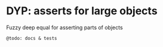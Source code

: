 # DYP: asserts for large objects

Fuzzy deep equal for asserting parts of objects

`@todo: docs & tests`